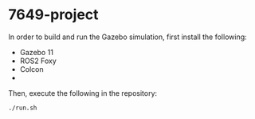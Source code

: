 # 7649-project

In order to build and run the Gazebo simulation, first install the following:
- Gazebo 11 
- ROS2 Foxy
- Colcon
- 

Then, execute the following in the repository:
```
./run.sh
```